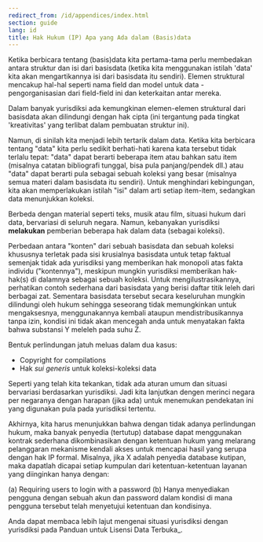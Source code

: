 ```yaml
---
redirect_from: /id/appendices/index.html
section: guide
lang: id
title: Hak Hukum (IP) Apa yang Ada dalam (Basis)data
---
```


Ketika berbicara tentang (basis)data kita pertama-tama perlu membedakan antara struktur dan isi dari basisdata (ketika kita menggunakan istilah 'data' kita akan mengartikannya isi dari basisdata itu sendiri). Elemen struktural mencakup hal-hal seperti nama field dan model untuk data - pengorganisasian dari field-field ini dan keterkaitan antar mereka.

Dalam banyak yurisdiksi ada kemungkinan elemen-elemen struktural dari basisdata akan dilindungi dengan hak cipta (ini tergantung pada tingkat 'kreativitas' yang terlibat dalam pembuatan struktur ini).

Namun, di sinilah kita menjadi lebih tertarik dalam data. Ketika kita berbicara tentang "data" kita perlu sedikit berhati-hati karena kata tersebut tidak terlalu tepat: "data" dapat berarti beberapa item atau bahkan satu item (misalnya catatan bibliografi tunggal, bisa pula panjang/pendek dll.) atau "data" dapat berarti pula sebagai sebuah koleksi yang besar (misalnya semua materi dalam basisdata itu sendiri). Untuk menghindari kebingungan, kita akan memperlakukan istilah "isi" dalam arti setiap item-item, sedangkan data menunjukkan koleksi.

Berbeda dengan material seperti teks, musik atau film, situasi hukum dari data, bervariasi di seluruh negara. Namun, kebanyakan yurisdiksi **melakukan** pemberian beberapa hak dalam data (sebagai koleksi).

Perbedaan antara "konten" dari sebuah basisdata dan sebuah koleksi khususnya terletak pada sisi krusialnya basisdata untuk tetap faktual semenjak tidak ada yurisdiksi yang memberikan hak monopoli atas fakta individu ("kontennya"), meskipun mungkin yurisdiksi memberikan hak-hak(s) di dalamnya sebagai sebuah koleksi. Untuk mengilustrasikannya, perhatikan contoh sederhana dari basisdata yang berisi daftar titik leleh dari berbagai zat. Sementara basisdata tersebut secara keseluruhan mungkin dilindungi oleh hukum sehingga seseorang tidak memungkinkan untuk mengaksesnya, menggunakannya kembali ataupun mendistribusikannya tanpa izin, kondisi ini tidak akan mencegah anda untuk menyatakan fakta bahwa substansi Y meleleh pada suhu Z.

Bentuk perlindungan jatuh meluas dalam dua kasus:

-   Copyright for compilations
-   Hak *sui generis* untuk koleksi-koleksi data

Seperti yang telah kita tekankan, tidak ada aturan umum dan situasi bervariasi berdasarkan yurisdiksi. Jadi kita lanjutkan dengen merinci negara per negaranya dengan harapan (jika ada) untuk menemukan pendekatan ini yang digunakan pula pada yurisdiksi tertentu.

Akhirnya, kita harus menunjukkan bahwa dengan tidak adanya perlindungan hukum, maka banyak penyedia (tertutup) database dapat menggunakan kontrak sederhana dikombinasikan dengan ketentuan hukum yang melarang pelanggaran mekanisme kendali akses untuk mencapai hasil yang serupa dengan hak IP formal. Misalnya, jika X adalah penyedia database kutipan, maka dapatlah dicapai setiap kumpulan dari ketentuan-ketentuan layanan yang diinginkan hanya dengan:

(a) Requiring users to login with a password (b) Hanya menyediakan pengguna dengan sebuah akun dan password dalam kondisi di mana pengguna tersebut telah menyetujui ketentuan dan kondisinya.

Anda dapat membaca lebih lajut mengenai situasi yurisdiksi dengan yurisdiksi pada Panduan untuk Lisensi Data Terbuka\_.